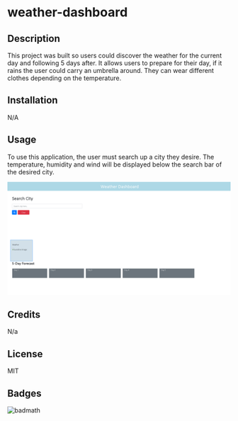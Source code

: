 # weather-dashboard


## Description
This project was built so users could discover the weather for the current day and following 5 days after. It allows users to prepare for their day, if it rains the user could carry an umbrella around. They can wear different clothes depending on the temperature.

## Installation
N/A

## Usage

To use this application, the user must search up a city they desire. The temperature, humidity and wind will be displayed below the search bar of the desired city.

![alt text](./assets/images/weather.PNG)

## Credits

N/a
## License
MIT

## Badges
![badmath](https://img.shields.io/github/languages/top/nielsenjared/badmath)